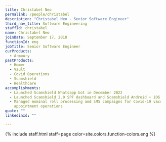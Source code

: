 ```yaml
---
title: Christabel Neo
permalink: /people/christabel
description: "Christabel Neo - Senior Software Engineer"
third_nav_title: Software Engineering
staffId: christabel
name: Christabel Neo
joinDate: September 17, 2018
functionId: eng
jobTitle: Senior Software Engineer
curProducts:
  - Armoury
pastProducts:
  - Homer
  - Vault
  - Covid Operations
  - Scamshield
  - Healthcare
accomplishments:
  - Launched Scamshield Whatsapp bot in December 2022
  - Launched Scamshield 2.0 SPF dashboard and Scamshield Android + iOS App
  - Managed nominal roll processing and SMS campaigns for Covid-19 vaccination
    appointment operations
quote: ""
linkedinId: ""

---
```


{% include staff.html staff=page color=site.colors.function-colors.eng %}

